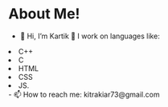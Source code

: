 # About Me!
- 👋 Hi, I’m Kartik
🌱 I work on languages like:
<li> C++ </li>
<li>C</li>
<li> HTML</li>
<li> CSS</li>
<li> JS.</li>
- 📫 How to reach me: kitrakiar73@gmail.com
